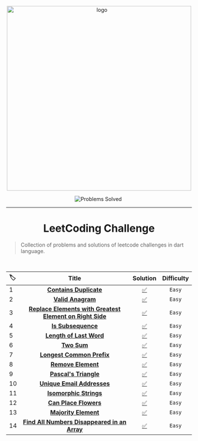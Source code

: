 <p align="center">
<a href="https://leetcode.com/Tolbaax/">
<img src="https://assets.leetcode.com/static_assets/public/webpack_bundles/images/logo-dark.e99485d9b.svg" width="500" alt="logo"></a>
</p>

<p align="center">
<img src="https://img.shields.io/badge/Problems%20Solved-14-sucess.svg" alt="Problems Solved">
<img src="https://img.shields.io/badge/Language-Dart-blue.svg" alt="">
</p>

---
<h1 align="center">LeetCoding Challenge</h1> 

> Collection of problems and solutions of leetcode challenges in dart language.

<br/>  

|🏷️|Title|Solution|Difficulty|
|:----|:----:|:----:|:----:|
|1|[**Contains Duplicate**](https://leetcode.com/problems/contains-duplicate/)|[✅](https://github.com/Tolbaax/Problem-Solving/blob/master/lib/easy/problem_1.dart) | `Easy` |
|2|[**Valid Anagram**](https://leetcode.com/problems/valid-anagram/)|[✅](https://github.com/Tolbaax/Problem-Solving/blob/master/lib/easy/problem_2.dart) | `Easy` |
|3|[**Replace Elements with Greatest Element on Right Side**](https://leetcode.com/problems/replace-elements-with-greatest-element-on-right-side/)|[✅](https://github.com/Tolbaax/Problem-Solving/blob/master/lib/easy/problem_3.dart) | `Easy` |
|4|[**Is Subsequence**](https://leetcode.com/problems/is-subsequence/)|[✅](https://github.com/Tolbaax/Problem-Solving/blob/master/lib/easy/problem_4.dart) | `Easy` |
|5|[**Length of Last Word**](https://leetcode.com/problems/length-of-last-word/)|[✅](https://github.com/Tolbaax/Problem-Solving/blob/master/lib/easy/problem_5.dart) | `Easy` |
|6|[**Two Sum**](https://leetcode.com/problems/two-sum/)|[✅](https://github.com/Tolbaax/Problem-Solving/blob/master/lib/easy/problem_6.dart) | `Easy` |
|7|[**Longest Common Prefix**](https://leetcode.com/problems/longest-common-prefix/)|[✅](https://github.com/Tolbaax/Problem-Solving/blob/master/lib/easy/problem_7.dart) | `Easy` |
|8|[**Remove Element**](https://leetcode.com/problems/remove-element/)|[✅](https://github.com/Tolbaax/Problem-Solving/blob/master/lib/easy/problem_8.dart) | `Easy`
|9|[**Pascal's Triangle**](https://leetcode.com/problems/pascals-triangle/)|[✅](https://github.com/Tolbaax/Problem-Solving/blob/master/lib/easy/problem_9.dart) | `Easy`
|10|[**Unique Email Addresses**](https://leetcode.com/problems/unique-email-addresses/)|[✅](https://github.com/Tolbaax/Problem-Solving/blob/master/lib/easy/problem_10.dart) | `Easy`
|11|[**Isomorphic Strings**](https://leetcode.com/problems/isomorphic-strings/)|[✅](https://github.com/Tolbaax/Problem-Solving/blob/master/lib/easy/problem_11.dart) | `Easy`
|12|[**Can Place Flowers**](https://leetcode.com/problems/can-place-flowers/)|[✅](https://github.com/Tolbaax/Problem-Solving/blob/master/lib/easy/problem_12.dart) | `Easy`
|13|[**Majority Element**](https://leetcode.com/problems/majority-element/)|[✅](https://github.com/Tolbaax/Problem-Solving/blob/master/lib/easy/problem_13.dart) | `Easy`
|14|[**Find All Numbers Disappeared in an Array**](https://leetcode.com/problems/find-all-numbers-disappeared-in-an-array/)|[✅](https://github.com/Tolbaax/Problem-Solving/blob/master/lib/easy/problem_14.dart) | `Easy`
